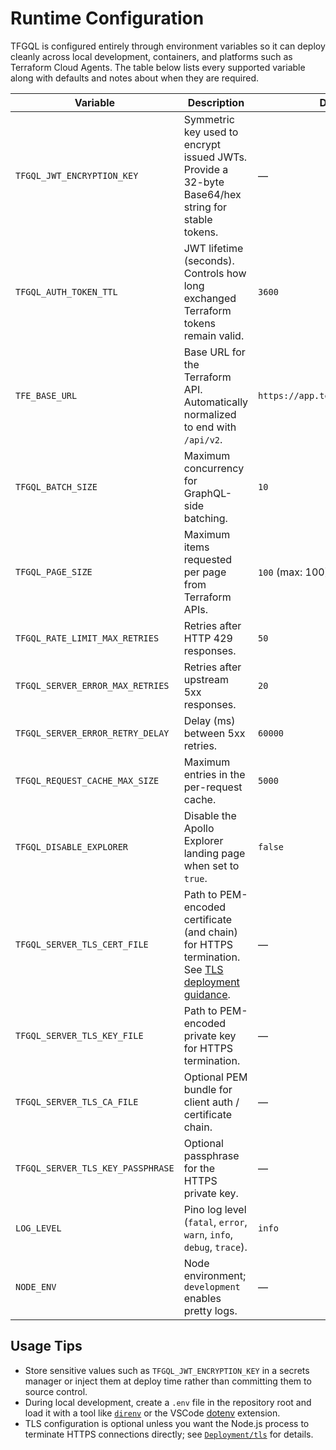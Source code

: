 # Runtime Configuration

TFGQL is configured entirely through environment variables so it can
deploy cleanly across local development, containers, and platforms such as
Terraform Cloud Agents. The table below lists every supported variable along
with defaults and notes about when they are required.

| Variable | Description | Default | Required |
|----------|-------------|---------|----------|
| `TFGQL_JWT_ENCRYPTION_KEY` | Symmetric key used to encrypt issued JWTs. Provide a 32-byte Base64/hex string for stable tokens. | — | ❌ (auto-generated in-memory when omitted) |
| `TFGQL_AUTH_TOKEN_TTL` | JWT lifetime (seconds). Controls how long exchanged Terraform tokens remain valid. | `3600` | ❌ |
| `TFE_BASE_URL` | Base URL for the Terraform API. Automatically normalized to end with `/api/v2`. | `https://app.terraform.io/api/v2` | ❌ |
| `TFGQL_BATCH_SIZE` | Maximum concurrency for GraphQL-side batching. | `10` | ❌ |
| `TFGQL_PAGE_SIZE` | Maximum items requested per page from Terraform APIs. | `100` (max: 100) | ❌ |
| `TFGQL_RATE_LIMIT_MAX_RETRIES` | Retries after HTTP 429 responses. | `50` | ❌ |
| `TFGQL_SERVER_ERROR_MAX_RETRIES` | Retries after upstream 5xx responses. | `20` | ❌ |
| `TFGQL_SERVER_ERROR_RETRY_DELAY` | Delay (ms) between 5xx retries. | `60000` | ❌ |
| `TFGQL_REQUEST_CACHE_MAX_SIZE` | Maximum entries in the per-request cache. | `5000` | ❌ |
| `TFGQL_DISABLE_EXPLORER` | Disable the Apollo Explorer landing page when set to `true`. | `false` | ❌ |
| `TFGQL_SERVER_TLS_CERT_FILE` | Path to PEM-encoded certificate (and chain) for HTTPS termination. See [TLS deployment guidance](./tls). | — | ❌ |
| `TFGQL_SERVER_TLS_KEY_FILE` | Path to PEM-encoded private key for HTTPS termination. | — | ❌ |
| `TFGQL_SERVER_TLS_CA_FILE` | Optional PEM bundle for client auth / certificate chain. | — | ❌ |
| `TFGQL_SERVER_TLS_KEY_PASSPHRASE` | Optional passphrase for the HTTPS private key. | — | ❌ |
| `LOG_LEVEL` | Pino log level (`fatal`, `error`, `warn`, `info`, `debug`, `trace`). | `info` | ❌ |
| `NODE_ENV` | Node environment; `development` enables pretty logs. | — | ❌ |

## Usage Tips

- Store sensitive values such as `TFGQL_JWT_ENCRYPTION_KEY` in a secrets manager
  or inject them at deploy time rather than committing them to source control.
- During local development, create a `.env` file in the repository root and load
  it with a tool like [`direnv`](https://direnv.net/) or the VSCode
  [dotenv](https://marketplace.visualstudio.com/items?itemName=mikestead.dotenv)
  extension.
- TLS configuration is optional unless you want the Node.js process to terminate
  HTTPS connections directly; see [`Deployment/tls`](./tls) for details.
